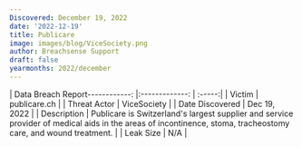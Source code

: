 ```yaml
---
Discovered: December 19, 2022
date: '2022-12-19'
title: Publicare
image: images/blog/ViceSociety.png
author: Breachsense Support
draft: false
yearmonths: 2022/december
---
```


| Data Breach Report------------:     |:-------------:    | :-----:|
| Victim      | publicare.ch      | 
| Threat Actor      | ViceSociety      | 
| Date Discovered      | Dec 19, 2022      | 
| Description      | Publicare is Switzerland's largest supplier and service provider of medical aids in the areas of incontinence, stoma, tracheostomy care, and wound treatment.      | 
| Leak Size      | N/A      | 

